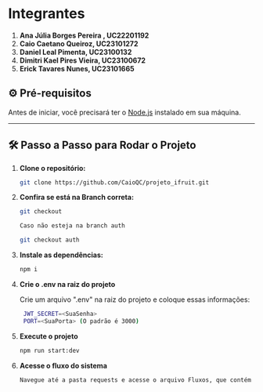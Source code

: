 # Integrantes
1. **Ana Júlia Borges Pereira , UC22201192**
2. **Caio Caetano Queiroz, UC23101272**
3. **Daniel Leal Pimenta, UC23100132**
4. **Dimitri Kael Pires Vieira, UC23100672**
5. **Erick Tavares Nunes, UC23101665**

## ⚙️ Pré-requisitos

Antes de iniciar, você precisará ter o [Node.js](https://nodejs.org/) instalado em sua máquina.

---

## 🛠️ Passo a Passo para Rodar o Projeto

1. **Clone o repositório:**

   ```bash
   git clone https://github.com/CaioQC/projeto_ifruit.git

2. **Confira se está na Branch correta:**

   ```bash
   git checkout

   Caso não esteja na branch auth

   git checkout auth

3. **Instale as dependências:**

   ```bash
   npm i

4. **Crie o .env na raiz do projeto**

   Crie um arquivo ".env" na raiz do projeto e coloque essas informações:
   ```bash
    JWT_SECRET=<SuaSenha>
    PORT=<SuaPorta> (O padrão é 3000)

5. **Execute o projeto**

    ```bash
    npm run start:dev

6. **Acesse o fluxo do sistema**

    ```bash
    Navegue até a pasta requests e acesse o arquivo Fluxos, que contém todo o fluxo do sistema.